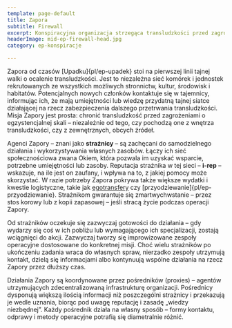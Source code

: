 ```yaml
---
template: page-default
title: Zapora
subtitle: Firewall
excerpt: Konspiracyjna organizacja strzegąca transludzkości przed zagrożeniami egzystencjalnymi
headerImage: mid-ep-firewall-head.jpg
category: ep-konspiracje

---
```

Zapora od czasów [Upadku]{pl/ep-upadek} stoi na pierwszej linii tajnej walki o ocalenie transludzkości. Jest to niezależna sieć komórek i jednostek rekrutowanych ze wszystkich możliwych stronnictw, kultur, środowisk i habitatów. Potencjalnych nowych członków kontaktuje się w tajemnicy, informując ich, że mają umiejętności lub wiedzę przydatną tajnej siatce działającej na rzecz zabezpieczenia dalszego przetrwania transludzkości. Misja Zapory jest prosta: chronić transludzkość przed zagrożeniami o egzystencjalnej skali – niezależnie od tego, czy pochodzą one z wnętrza transludzkości, czy z zewnętrznych, obcych źródeł.

Agenci Zapory – znani jako **strażnicy** – są zachęcani do samodzielnego działania i wykorzystywania własnych zasobów. Łączy ich sieć społecznościowa zwana Okiem, która pozwala im uzyskać wsparcie, potrzebne umiejętności lub zasoby. Reputacja strażnika w tej sieci – **i-rep** – wskazuje, na ile jest on zaufany, i wpływa na to, z jakiej pomocy może skorzystać. W razie potrzeby Zapora pokrywa także większe wydatki i kwestie logistyczne, takie jak [egotransfery](#) czy [przyodziewanie]{pl/ep-przyodziewanie}. Strażnikom gwarantuje się zmartwychwstanie – przez stos korowy lub z kopii zapasowej – jeśli stracą życie podczas operacji Zapory.

Od strażników oczekuje się zazwyczaj gotowości do działania – gdy wydarzy się coś w ich pobliżu lub wymagającego ich specjalizacji, zostają wciągnięci do akcji. Zazwyczaj tworzy się improwizowane zespoły operacyjne dostosowane do konkretnej misji. Choć wielu strażników po ukończeniu zadania wraca do własnych spraw, nierzadko zespoły utrzymują kontakt, dzielą się informacjami albo kontynuują wspólne działania na rzecz Zapory przez dłuższy czas.

Działania Zapory są koordynowane przez pośredników (proxies) – agentów utrzymujących zdecentralizowaną infrastrukturę organizacji. Pośrednicy dysponują większą ilością informacji niż poszczególni strażnicy i przekazują je wedle uznania, biorąc pod uwagę reputację i zasadę „wiedzy niezbędnej”. Każdy pośrednik działa na własny sposób – formy kontaktu, odprawy i metody operacyjne potrafią się diametralnie różnić.
